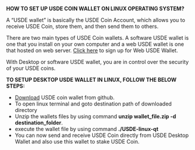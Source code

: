 <b>HOW TO SET UP USDE COIN WALLET ON LINUX OPERATING SYSTEM?</b>

A “USDE wallet” is basically the USDE Coin Account, which allows you to receive USDE Coin, store them, and then send them to others.

There are two main types of USDE Coin wallets. A software USDE wallet is one that you install on your own computer and a web USDE wallet is one that hosted on web server. <a href="https://USDE.co/">Click here</a> to sign up for Web USDE Wallet.

With Desktop or software USDE wallet, you are in control over the security of your USDE coins.


<b>TO SETUP DESKTOP USDE WALLET IN LINUX, FOLLOW THE BELOW STEPS:</b>
<ul>
<li><a href="https://github.com/USDEcoin/USDEcoin/tree/master/setup/USDE-linux-wallet">Download</a> USDE coin wallet from github.</li>
<li>To open linux terminal and goto destination path of downloaded directory</li>
<li>Unzip the wallets files by using command <b>unzip wallet_file.zip -d destination_folder</b>.</li>
<li>execute the wallet file by using command <b>./USDE-linux-qt</b></li>
<li>You can now send and receive USDE Coin directly from USDE Desktop Wallet and also use this wallet to stake USDE Coin.</li>
</ul>




